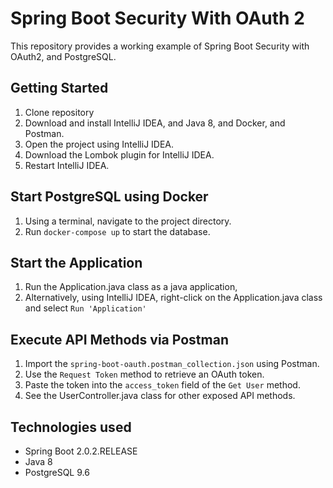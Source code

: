 # Spring Boot Security With OAuth 2
This repository provides a working example of Spring Boot Security with OAuth2, and PostgreSQL.

## Getting Started
1. Clone repository
2. Download and install IntelliJ IDEA, and Java 8, and Docker, and Postman.
3. Open the project using IntelliJ IDEA.
4. Download the Lombok plugin for IntelliJ IDEA.
5. Restart IntelliJ IDEA.

## Start PostgreSQL using Docker
1. Using a terminal, navigate to the project directory.
2. Run `docker-compose up` to start the database.

## Start the Application
1. Run the Application.java class as a java application,
2. Alternatively, using IntelliJ IDEA, right-click on the Application.java class and select `Run 'Application'`  

## Execute API Methods via Postman
1. Import the `spring-boot-oauth.postman_collection.json` using Postman.
2. Use the `Request Token` method to retrieve an OAuth token.
3. Paste the token into the `access_token` field of the `Get User` method.
4. See the UserController.java class for other exposed API methods.

## Technologies used
* Spring Boot 2.0.2.RELEASE
* Java 8
* PostgreSQL 9.6